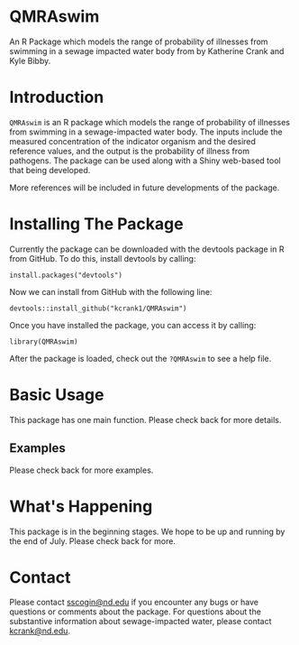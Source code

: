 # QMRAswim
An R Package which models the range of probability of illnesses from swimming in a sewage impacted water body from by Katherine Crank and Kyle Bibby. 

# Introduction
`QMRAswim` is an R package which models the range of probability of illnesses from swimming in a sewage-impacted water body. The inputs include the measured concentration of the indicator organism and the desired reference values, and the output is the probability of illness from pathogens. The package can be used along with a Shiny web-based tool that being developed. 

More references will be included in future developments of the package.

# Installing The Package
Currently the package can be downloaded with the devtools package in R from GitHub. To do this, install devtools by calling:

```
install.packages("devtools")
```

Now we can install from GitHub with the following line:

```
devtools::install_github("kcrank1/QMRAswim")
```

Once you have installed the package, you can access it by calling:

```
library(QMRAswim)
```
After the package is loaded, check out the `?QMRAswim` to see a help file. 

# Basic Usage
This package has one main function. Please check back for more details.

## Examples
Please check back for more examples.

# What's Happening
This package is in the beginning stages. We hope to be up and running by the end of July. Please check back for more.

# Contact
Please contact sscogin@nd.edu if you encounter any bugs or have questions or comments about the package. For questions about the substantive information about sewage-impacted water, please contact kcrank@nd.edu. 
